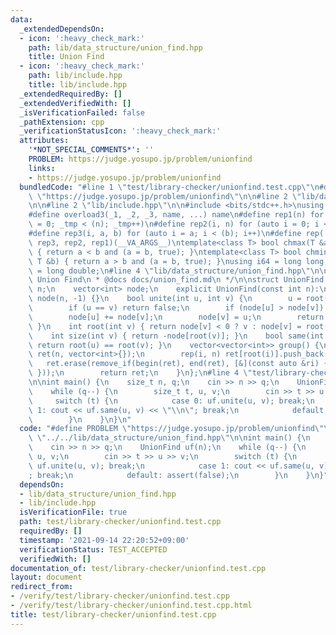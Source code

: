 ```yaml
---
data:
  _extendedDependsOn:
  - icon: ':heavy_check_mark:'
    path: lib/data_structure/union_find.hpp
    title: Union Find
  - icon: ':heavy_check_mark:'
    path: lib/include.hpp
    title: lib/include.hpp
  _extendedRequiredBy: []
  _extendedVerifiedWith: []
  _isVerificationFailed: false
  _pathExtension: cpp
  _verificationStatusIcon: ':heavy_check_mark:'
  attributes:
    '*NOT_SPECIAL_COMMENTS*': ''
    PROBLEM: https://judge.yosupo.jp/problem/unionfind
    links:
    - https://judge.yosupo.jp/problem/unionfind
  bundledCode: "#line 1 \"test/library-checker/unionfind.test.cpp\"\n#define PROBLEM\
    \ \"https://judge.yosupo.jp/problem/unionfind\"\n\n#line 2 \"lib/data_structure/union_find.hpp\"\
    \n\n#line 2 \"lib/include.hpp\"\n\n#include <bits/stdc++.h>\nusing namespace std;\n\
    #define overload3(_1, _2, _3, name, ...) name\n#define rep1(n) for (auto _tmp\
    \ = 0; _tmp < (n); _tmp++)\n#define rep2(i, n) for (auto i = 0; i < (n); i++)\n\
    #define rep3(i, a, b) for (auto i = a; i < (b); i++)\n#define rep(...) overload3(__VA_ARGS__,\
    \ rep3, rep2, rep1)(__VA_ARGS__)\ntemplate<class T> bool chmax(T &a, const T &b)\
    \ { return a < b and (a = b, true); }\ntemplate<class T> bool chmin(T &a, const\
    \ T &b) { return a > b and (a = b, true); }\nusing i64 = long long;\nusing f64\
    \ = long double;\n#line 4 \"lib/data_structure/union_find.hpp\"\n\n/**\n * @brief\
    \ Union Find\n * @docs docs/union_find.md\n */\n\nstruct UnionFind {\n    int\
    \ n;\n    vector<int> node;\n    explicit UnionFind(const int n):\n        n(n),\
    \ node(n, -1) {}\n    bool unite(int u, int v) {\n        u = root(u), v = root(v);\n\
    \        if (u == v) return false;\n        if (node[u] > node[v]) swap(u, v);\n\
    \        node[u] += node[v];\n        node[v] = u;\n        return true;\n   \
    \ }\n    int root(int v) { return node[v] < 0 ? v : node[v] = root(node[v]); }\n\
    \    int size(int v) { return -node[root(v)]; }\n    bool same(int u, int v) {\
    \ return root(u) == root(v); }\n    vector<vector<int>> group() {\n        vector\
    \ ret(n, vector<int>{});\n        rep(i, n) ret[root(i)].push_back(i);\n     \
    \   ret.erase(remove_if(begin(ret), end(ret), [&](const auto &ri) { return empty(ri);\
    \ }));\n        return ret;\n    }\n};\n#line 4 \"test/library-checker/unionfind.test.cpp\"\
    \n\nint main() {\n    size_t n, q;\n    cin >> n >> q;\n    UnionFind uf(n);\n\
    \    while (q--) {\n        size_t t, u, v;\n        cin >> t >> u >> v;\n   \
    \     switch (t) {\n            case 0: uf.unite(u, v); break;\n            case\
    \ 1: cout << uf.same(u, v) << \"\\n\"; break;\n            default: assert(false);\n\
    \        }\n    }\n}\n"
  code: "#define PROBLEM \"https://judge.yosupo.jp/problem/unionfind\"\n\n#include\
    \ \"../../lib/data_structure/union_find.hpp\"\n\nint main() {\n    size_t n, q;\n\
    \    cin >> n >> q;\n    UnionFind uf(n);\n    while (q--) {\n        size_t t,\
    \ u, v;\n        cin >> t >> u >> v;\n        switch (t) {\n            case 0:\
    \ uf.unite(u, v); break;\n            case 1: cout << uf.same(u, v) << \"\\n\"\
    ; break;\n            default: assert(false);\n        }\n    }\n}"
  dependsOn:
  - lib/data_structure/union_find.hpp
  - lib/include.hpp
  isVerificationFile: true
  path: test/library-checker/unionfind.test.cpp
  requiredBy: []
  timestamp: '2021-09-14 22:20:52+09:00'
  verificationStatus: TEST_ACCEPTED
  verifiedWith: []
documentation_of: test/library-checker/unionfind.test.cpp
layout: document
redirect_from:
- /verify/test/library-checker/unionfind.test.cpp
- /verify/test/library-checker/unionfind.test.cpp.html
title: test/library-checker/unionfind.test.cpp
---
```

